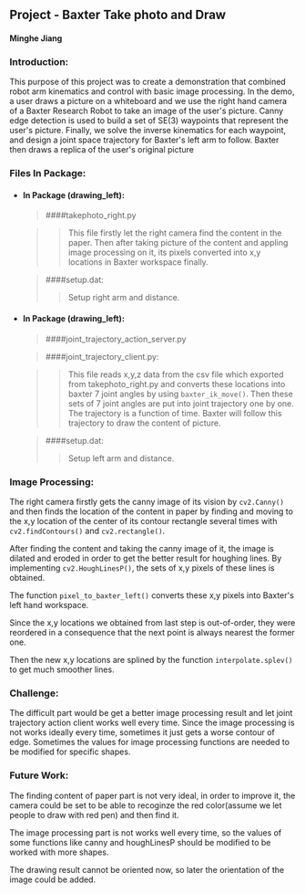 ## Project - Baxter Take photo and Draw

#### Minghe Jiang



### Introduction:


This purpose of this project was to create a demonstration that combined robot arm kinematics and control with basic image processing. In the demo, a user draws a picture on a whiteboard and we use the right hand camera of a Baxter Research Robot to take an image of the user's picture. Canny edge detection is used to build a set of SE(3) waypoints that represent the user's picture. Finally, we solve the inverse kinematics for each waypoint, and design a joint space trajectory for Baxter's left arm to follow. Baxter then draws a replica of the user's original picture



### Files In Package:
* #### In Package (drawing_left):
	
	>####takephoto_right.py
	
	>>This file firstly let the right camera find the content in the paper. Then after taking picture of the content and appling image processing on it, its pixels converted into x,y locations in Baxter workspace finally.
	
	>####setup.dat:
	>>Setup right arm and distance.
	
* #### In Package (drawing_left):

	>####joint_trajectory_action_server.py
	
	>####joint_trajectory_client.py:
	
	>>This file reads x,y,z data from the csv file which exported from takephoto_right.py and converts these locations into baxter 7 joint angles by using `baxter_ik_move()`. Then these sets of 7 joint angles are put into joint trajectory one by one. The trajectory is a function of time. Baxter will follow this trajectory to draw the content of picture. 
	
	>####setup.dat:
	>>Setup left arm and distance.

### Image Processing:

The right camera firstly gets the canny image of its vision by `cv2.Canny()` and then finds the location of the content in paper by finding and moving to the x,y location of the center of its contour rectangle several times with `cv2.findContours()` and `cv2.rectangle()`.

After finding the content and taking the canny image of it, the image is dilated and eroded in order to get the better result for houghing lines. By implementing `cv2.HoughLinesP()`, the sets of x,y pixels of these lines is obtained. 

The function `pixel_to_baxter_left()` converts these x,y pixels into Baxter's left hand workspace.

Since the x,y locations we obtained from last step is out-of-order, they were reordered in a consequence that the next point is always nearest the former one.

Then the new x,y locations are splined by the function  `interpolate.splev()` to get much smoother lines. 

### Challenge:
The difficult part would be get a better image processing result and let joint trajectory action client works well every time. Since the image processing is not works ideally every time, sometimes it just gets a worse contour of edge. Sometimes the values for image processing functions are needed to be modified for specific shapes.

### Future Work:
The finding content of paper part is not very ideal, in order to improve it, the camera could be set to be able to recoginze the red color(assume we let people to draw with red pen) and then find it. 

The image processing part is not works well every time, so the values of some functions like canny and houghLinesP should be modified to be worked with more shapes. 

The drawing result cannot be oriented now, so later the orientation of the image could be added.
